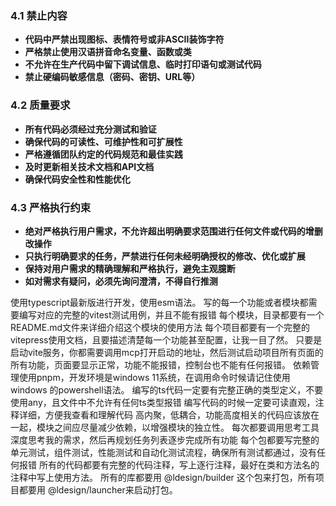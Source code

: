 ### 4.1 禁止内容
- **代码中严禁出现图标、表情符号或非ASCII装饰字符**
- **严格禁止使用汉语拼音命名变量、函数或类**
- **不允许在生产代码中留下调试信息、临时打印语句或测试代码**
- **禁止硬编码敏感信息（密码、密钥、URL等）**

### 4.2 质量要求
- **所有代码必须经过充分测试和验证**
- **确保代码的可读性、可维护性和可扩展性**
- **严格遵循团队约定的代码规范和最佳实践**
- **及时更新相关技术文档和API文档**
- **确保代码安全性和性能优化**

### 4.3 严格执行约束
- **绝对严格执行用户需求，不允许超出明确要求范围进行任何文件或代码的增删改操作**
- **只执行明确要求的任务，严禁进行任何未经明确授权的修改、优化或扩展**
- **保持对用户需求的精确理解和严格执行，避免主观臆断**
- **如对需求有疑问，必须先询问澄清，不得自行推测**

使用typescript最新版进行开发，使用esm语法。
写的每一个功能或者模块都需要编写对应的完整的vitest测试用例，并且不能有报错
每个模块，目录都要有一个README.md文件来详细介绍这个模块的使用方法
每个项目都要有一个完整的vitepress使用文档，且要描述清楚每一个功能甚至配置，让我一目了然。
只要是启动vite服务，你都需要调用mcp打开启动的地址，然后测试启动项目所有页面的所有功能，页面要显示正常，功能不能报错，控制台也不能有任何报错。
依赖管理使用pnpm，开发环境是windows 11系统，在调用命令时候请记住使用windows 的powershell语法。
编写的ts代码一定要有完整正确的类型定义，不要使用any，且文件中不允许有任何ts类型报错
编写代码的时候一定要可读直观，注释详细，方便我查看和理解代码
高内聚，低耦合，功能高度相关的代码应该放在一起，模块之间应尽量减少依赖，以增强模块的独立性。
每次都要调用思考工具深度思考我的需求，然后再规划任务列表逐步完成所有功能
每个包都要写完整的单元测试，组件测试，性能测试和自动化测试流程，确保所有测试都通过，没有任何报错
所有的代码都要有完整的代码注释，写上逐行注释，最好在类和方法名的注释中写上使用方法。
所有的库都要用 @ldesign/builder 这个包来打包，所有项目都要用 @ldesign/launcher来启动打包。